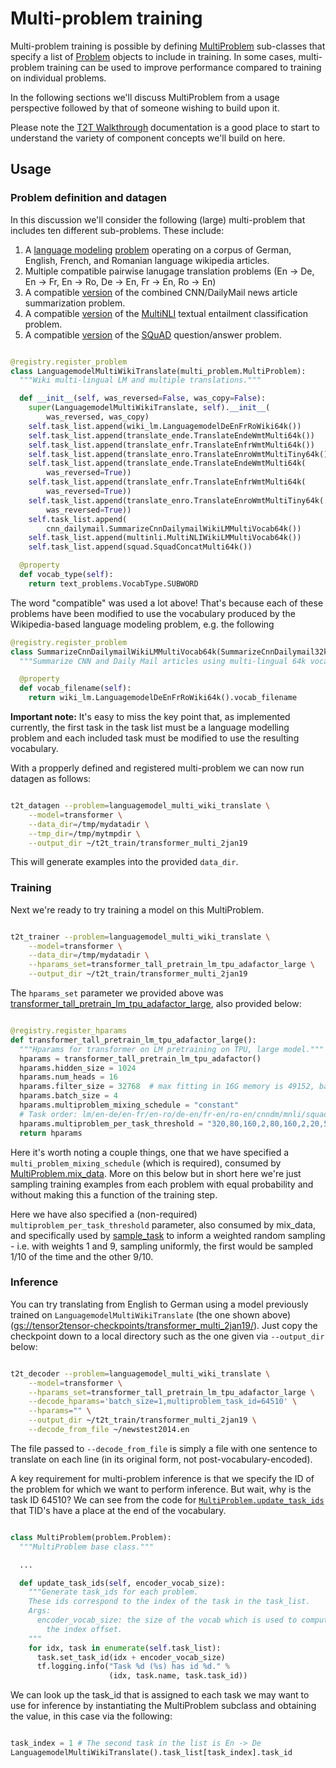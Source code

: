 # Multi-problem training

Multi-problem training is possible by defining [MultiProblem](https://github.com/tensorflow/tensor2tensor/blob/master/tensor2tensor/data_generators/multi_problem.py) sub-classes that specify a list of [Problem](https://github.com/tensorflow/tensor2tensor/blob/master/tensor2tensor/data_generators/problem.py) objects to include in training. In some cases, multi-problem training can be used to improve performance compared to training on individual problems.

In the following sections we'll discuss MultiProblem from a usage perspective followed by that of someone wishing to build upon it.

Please note the [T2T Walkthrough](https://github.com/tensorflow/tensor2tensor/blob/master/docs/walkthrough.md) documentation is a good place to start to understand the variety of component concepts we'll build on here.

## Usage

### Problem definition and datagen

In this discussion we'll consider the following (large) multi-problem that includes ten different sub-problems. These include:

1. A [language modeling](https://en.wikipedia.org/wiki/Language_model) [problem](https://github.com/tensorflow/tensor2tensor/blob/0dff89d64c3406d42717280cb9135a5ce7af793c/tensor2tensor/data_generators/wiki_lm.py#L223) operating on a corpus of German, English, French, and Romanian language wikipedia articles.
2. Multiple compatible pairwise lanugage translation problems (En -> De, En -> Fr, En -> Ro, De -> En, Fr -> En, Ro -> En)
3. A compatible [version](https://github.com/tensorflow/tensor2tensor/blob/ef12bee72270b322165d073c39a650a189de39aa/tensor2tensor/data_generators/cnn_dailymail.py#L267) of the combined CNN/DailyMail news article summarization problem.
4. A compatible [version](https://github.com/tensorflow/tensor2tensor/blob/ef12bee72270b322165d073c39a650a189de39aa/tensor2tensor/data_generators/multinli.py#L155) of the [MultiNLI](https://www.nyu.edu/projects/bowman/multinli/) textual entailment classification problem.
5. A compatible [version](https://github.com/tensorflow/tensor2tensor/blob/1de13dbebccb415d89b0658e18a57e9607bafd32/tensor2tensor/data_generators/squad.py#L126) of the [SQuAD](https://rajpurkar.github.io/SQuAD-explorer/) question/answer problem.

```python

@registry.register_problem
class LanguagemodelMultiWikiTranslate(multi_problem.MultiProblem):
  """Wiki multi-lingual LM and multiple translations."""

  def __init__(self, was_reversed=False, was_copy=False):
    super(LanguagemodelMultiWikiTranslate, self).__init__(
        was_reversed, was_copy)
    self.task_list.append(wiki_lm.LanguagemodelDeEnFrRoWiki64k())
    self.task_list.append(translate_ende.TranslateEndeWmtMulti64k())
    self.task_list.append(translate_enfr.TranslateEnfrWmtMulti64k())
    self.task_list.append(translate_enro.TranslateEnroWmtMultiTiny64k())
    self.task_list.append(translate_ende.TranslateEndeWmtMulti64k(
        was_reversed=True))
    self.task_list.append(translate_enfr.TranslateEnfrWmtMulti64k(
        was_reversed=True))
    self.task_list.append(translate_enro.TranslateEnroWmtMultiTiny64k(
        was_reversed=True))
    self.task_list.append(
        cnn_dailymail.SummarizeCnnDailymailWikiLMMultiVocab64k())
    self.task_list.append(multinli.MultiNLIWikiLMMultiVocab64k())
    self.task_list.append(squad.SquadConcatMulti64k())

  @property
  def vocab_type(self):
    return text_problems.VocabType.SUBWORD

```

The word "compatible" was used a lot above! That's because each of these problems have been modified to use the vocabulary produced by the Wikipedia-based language modeling problem, e.g. the following

```python
@registry.register_problem
class SummarizeCnnDailymailWikiLMMultiVocab64k(SummarizeCnnDailymail32k):
  """Summarize CNN and Daily Mail articles using multi-lingual 64k vocab."""

  @property
  def vocab_filename(self):
    return wiki_lm.LanguagemodelDeEnFrRoWiki64k().vocab_filename
```

**Important note:** It's easy to miss the key point that, as implemented currently, the first task in the task list must be a language modelling problem and each included task must be modified to use the resulting vocabulary.

With a propperly defined and registered multi-problem we can now run datagen as follows:

```bash

t2t_datagen --problem=languagemodel_multi_wiki_translate \
    --model=transformer \
    --data_dir=/tmp/mydatadir \
    --tmp_dir=/tmp/mytmpdir \
    --output_dir ~/t2t_train/transformer_multi_2jan19

```

This will generate examples into the provided `data_dir`.

### Training

Next we're ready to try training a model on this MultiProblem.

```bash

t2t_trainer --problem=languagemodel_multi_wiki_translate \
    --model=transformer \
    --data_dir=/tmp/mydatadir \
    --hparams_set=transformer_tall_pretrain_lm_tpu_adafactor_large \
    --output_dir ~/t2t_train/transformer_multi_2jan19

```

The `hparams_set` parameter we provided above was [transformer_tall_pretrain_lm_tpu_adafactor_large](https://github.com/tensorflow/tensor2tensor/blob/08e83030acf3ef13d15ad6eaefaa0a67fb20b59d/tensor2tensor/models/transformer.py#L1721), also provided below:

```python

@registry.register_hparams
def transformer_tall_pretrain_lm_tpu_adafactor_large():
  """Hparams for transformer on LM pretraining on TPU, large model."""
  hparams = transformer_tall_pretrain_lm_tpu_adafactor()
  hparams.hidden_size = 1024
  hparams.num_heads = 16
  hparams.filter_size = 32768  # max fitting in 16G memory is 49152, batch 2
  hparams.batch_size = 4
  hparams.multiproblem_mixing_schedule = "constant"
  # Task order: lm/en-de/en-fr/en-ro/de-en/fr-en/ro-en/cnndm/mnli/squad.
  hparams.multiproblem_per_task_threshold = "320,80,160,2,80,160,2,20,5,5"
  return hparams

```

Here it's worth noting a couple things, one that we have specified a `multi_problem_mixing_schedule` (which is required), consumed by [MultiProblem.mix_data](https://github.com/tensorflow/tensor2tensor/blob/master/tensor2tensor/data_generators/multi_problem.py#L280). More on this below but in short here we're just sampling training examples from each problem with equal probability and without making this a function of the training step.

Here we have also specified a (non-required) `multiproblem_per_task_threshold` parameter, also consumed by mix_data, and specifically used by [sample_task](https://github.com/tensorflow/tensor2tensor/blob/master/tensor2tensor/data_generators/multi_problem.py#L340) to inform a weighted random sampling - i.e. with weights 1 and 9, sampling uniformly, the first would be sampled 1/10 of the time and the other 9/10.

### Inference

You can try translating from English to German using a model previously trained on `LanguagemodelMultiWikiTranslate` (the one shown above) ([gs://tensor2tensor-checkpoints/transformer_multi_2jan19/](https://console.cloud.google.com/storage/browser/tensor2tensor-checkpoints/transformer_multi_2jan19/)). Just copy the checkpoint down to a local directory such as the one given via `--output_dir` below:

```bash

t2t_decoder --problem=languagemodel_multi_wiki_translate \
    --model=transformer \
    --hparams_set=transformer_tall_pretrain_lm_tpu_adafactor_large \
    --decode_hparams='batch_size=1,multiproblem_task_id=64510' \
    --hparams="" \
    --output_dir ~/t2t_train/transformer_multi_2jan19 \
    --decode_from_file ~/newstest2014.en

```

The file passed to `--decode_from_file` is simply a file with one sentence to translate on each line (in its original form, not post-vocabulary-encoded).

A key requirement for multi-problem inference is that we specify the ID of the problem for which we want to perform inference. But wait, why is the task ID 64510? We can see from the code for [`MultiProblem.update_task_ids`](https://github.com/tensorflow/tensor2tensor/blob/master/tensor2tensor/data_generators/multi_problem.py#L386) that TID's have a place at the end of the vocabulary.

```python

class MultiProblem(problem.Problem):
  """MultiProblem base class."""

  ...

  def update_task_ids(self, encoder_vocab_size):
    """Generate task_ids for each problem.
    These ids correspond to the index of the task in the task_list.
    Args:
      encoder_vocab_size: the size of the vocab which is used to compute
        the index offset.
    """
    for idx, task in enumerate(self.task_list):
      task.set_task_id(idx + encoder_vocab_size)
      tf.logging.info("Task %d (%s) has id %d." %
                      (idx, task.name, task.task_id))

```

We can look up the task_id that is assigned to each task we may want to use for inference by instantiating the MultiProblem subclass and obtaining the value, in this case via the following:

```python

task_index = 1 # The second task in the list is En -> De
LanguagemodelMultiWikiTranslate().task_list[task_index].task_id

```

